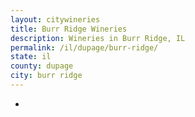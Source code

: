 ```yaml
---
layout: citywineries
title: Burr Ridge Wineries
description: Wineries in Burr Ridge, IL
permalink: /il/dupage/burr-ridge/
state: il
county: dupage
city: burr ridge
---
```

-

